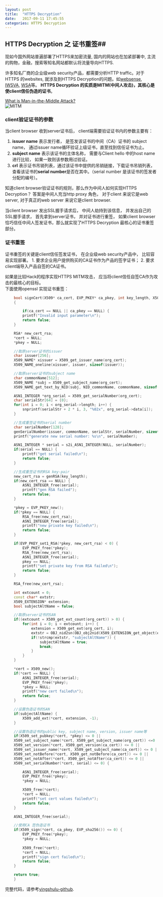 ```yaml
---
layout: post
title:  "HTTPS Decryption"
date:   2017-09-11 17:45:55
categories: HTTPS Decryption
---
```

## HTTPS Decryption 之 证书重签##
现如今国外网站普遍部署了HTTPS来加密流量, 国内的网站也在加紧部署中, 主流的购物，金融，搜索等知名网站都默认将流量导向HTTPS.

许多知名厂商的企业级web security产品，都需要分析HTTP traffic。对于HTTPS 的websites, 就涉及到HTTPS Decryption的问题。如[websense](https://www.websense.com/content/support/library/web/hosted/admin_guide/ssl_enable.aspx), [IWSVA](https://docs.trendmicro.com/all/ent/iwsva/v5.5/en-us/iwsva_5.5_olh/about_https_decryption.htm), [WSA](https://www.cisco.com/c/en/us/support/docs/security/web-security-appliance/117792-technote-wsa-00.html)等。  **HTTPS Decryption 的实质是MITM(中间人攻击)，其核心是使client信任伪造的证书**。

[What is Man-in-the-Middle Attack?](https://securebox.comodo.com/ssl-sniffing/man-in-the-middle-attack/)   
![MITM](https://securebox.comodo.com/theme/images/man-in-the-middle-attack.png)

### client验证证书的参数 ###
当client browser 收到server证书后， client端需要验证证书内的参数主要有：   

1. **issuer name**
表示发行者， 是签发该证书的中间（CA）证书的 subject name， 通过issuer name循环验证上级证书，直至找到信任证书为止。
2. **subject name**
表示该证书的主体名称， 需要与Client hello 中的host name进行比较， 如果一致则该参数用过验证。
3. **crl**
表示证书吊销列表，通过该证书中提供的吊销链接，下载证书吊销列表， 查看该证书的**serial number**是否在其中。（serial number 是该证书的签发者分配的编号）。

知道client browser验证证书的规则，那么作为中间人如何实现HTTPS Decryption？
答案是中间人充当http proxy 角色， 对于client 来说它是web server, 对于真正的web server 来说它是client browser.

当client browser 发出SSL握手请求后， 中间人劫持到该信息， 并发出自己的SSL握手请求， 首先拿到server证书， 并对证书进行重签， 如果client browser恰巧信任中间人签发证书，那么就实现了HTTPS Decryption 最核心的证书重签部分。

### 证书重签 ###
证书重签的关键是client信任签发证书， 在企业级web security产品中， 比较容易实现部署。 1. 要求企业用户提供购买的CA证书作为产品的签字证书； 2. 要求client端导入产品自签的CA证书。

如果是比较Hack的程序实现HTTPS MITM攻击， 应当将client信任自签CA作为攻击的最核心的目标。  
下面使用openssl 实现证书重签：

```cpp
    bool signCert(X509* ca_cert, EVP_PKEY* ca_pkey, int key_length, X509* org_cert, X509** cert, EVP_PKEY** pkey)   
    {

    	if(ca_cert == NULL || ca_pkey == NULL) {
    	printf("Invalid input parameter\n");
   		return false;
    }

    RSA* new_cert_rsa;
    *cert = NULL;
    *pkey = NULL;

    //取原server证书的issuer
    char issuer[256];
    X509_NAME* xissuer = X509_get_issuer_name(org_cert);
    X509_NAME_oneline(xissuer, issuer, sizeof(issuer));

    //取原server证书的subject name
    char commonName[512];
    X509_NAME *subj = X509_get_subject_name(org_cert);
    X509_NAME_get_text_by_NID(subj, NID_commonName, commonName, sizeof(commonName));

    ASN1_INTEGER *org_serial = X509_get_serialNumber(org_cert);
    char serialStr[64] = {0};
    for(int i = 0; i < org_serial->length; i++) {
    	snprintf(serialStr + 2 * i, 3, "%02x", org_serial->data[i]);
    }

    //生成重签证书的serial number
    char serialNumber[128];
    genSerialNumber(issuer, commonName, serialStr, serialNumber, sizeof(serialNumber));
    printf("generate new serial number: %s\n", serialNumber);

    ASN1_INTEGER * serial = s2i_ASN1_INTEGER(NULL, serialNumber);
    if(serial == NULL) {
    	printf("get serial failed\n");
    	return false;
    }

    //生成重签证书的RSA key-pair
    new_cert_rsa = genRSA(key_length);
    if(new_cert_rsa == NULL) {
    	ASN1_INTEGER_free(serial);
    	printf("gen RSA failed");
    	return false;
    }

    *pkey = EVP_PKEY_new();
    if(*pkey == NULL) {
    	RSA_free(new_cert_rsa);
    	ASN1_INTEGER_free(serial);
    	printf("new private key failed\n");
    	return false;
    }

    if(EVP_PKEY_set1_RSA(*pkey, new_cert_rsa) < 0) {
    	EVP_PKEY_free(*pkey);
    	RSA_free(new_cert_rsa);
    	ASN1_INTEGER_free(serial);
    	pkey == NULL;
    	printf("set private key from RSA failed\n");
    	return false;
    }

    RSA_free(new_cert_rsa);

    int extcount = 0;
    const char* extstr;
    X509_EXTENSION* extension;
    bool subjectAltName = false;

    //取原server证书的SAN
    if((extcount = X509_get_ext_count(org_cert)) > 0) {
    	for(int i = 0; i < extcount; i++) {
    		extension = X509_get_ext(org_cert, i);
    		extstr = OBJ_nid2sn(OBJ_obj2nid(X509_EXTENSION_get_object(extension)));
    		if(!strcmp(extstr, "subjectAltName")) {
    			subjectAltName = true;
    			break;
    		}
   		}
    }

    *cert = X509_new();
    if(*cert == NULL) {
    	ASN1_INTEGER_free(serial);
    	EVP_PKEY_free(*pkey);
    	*pkey = NULL;
    	printf("new cert failed\n");
    	return false;
    }

    //设置伪造证书的SAN
    if(subjectAltName) {
    	X509_add_ext(*cert, extension, -1);
    }

    //设置伪造证书的public key, subject name, version, issuer name等
    if(X509_set_pubkey(*cert, *pkey) <= 0 ||
    X509_set_subject_name(*cert, X509_get_subject_name(org_cert)) <=0 ||
    X509_set_version(*cert, X509_get_version(ca_cert)) <= 0 ||
    X509_set_issuer_name(*cert, X509_get_subject_name(ca_cert)) <= 0 ||
    X509_set_notBefore(*cert, X509_get_notBefore(ca_cert)) <= 0 ||
    X509_set_notAfter(*cert, X509_get_notAfter(ca_cert)) <= 0 ||
    X509_set_serialNumber(*cert, serial) <= 0) {

    	ASN1_INTEGER_free(serial);
    	EVP_PKEY_free(*pkey);
    	*pkey = NULL;

    	X509_free(*cert);
    	*cert = NULL;
    	printf("set cert values failed\n");
    	return false;
    }

    ASN1_INTEGER_free(serial);

    //使用CA 签伪造证书
    if(X509_sign(*cert, ca_pkey, EVP_sha256()) <= 0) {
    	EVP_PKEY_free(*pkey);
    	*pkey = NULL;
    
    	X509_free(*cert);
    	*cert = NULL;
    	printf("sign cert failed\n");
    	return false;
    }

    return true;
    }

```  

完整代码，请参考[yingshulu-github](https://github.com/YingshuLu).
